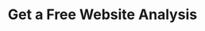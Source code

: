 ---
layout: iframe-form
title: Get a Free Website Analysis
description: "We'll provide you insight on how you compare in your market and what areas you need to address to stand out online."
meta_image: "/img/meta/dl.jpg"
nofollow: true
permalink: "/website-analysis"
page_class:
- class: form-page
headline: Get Your Free Analysis
text: Receive an evaluation of your website at no charge. We'll provide you insight on how you compare in your market and what areas you need to address to stand out online.
form_id: c6fa46ad-9d9d-4595-9925-d3b500a2d992
campaign_id: 7011U000000ZNYgQAO
img_src: "/img/form-pages/imac-bensimon.png"
img_alt: "Get A Free Website Analysis"
---